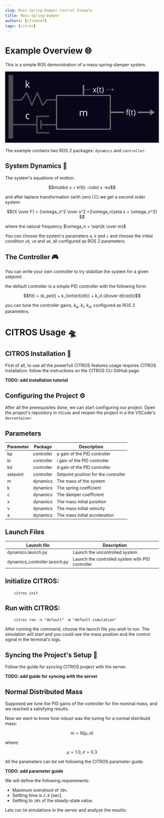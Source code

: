 ```yaml
---
slug: Mass-Spring-Damper Control Example
title: Mass-Spring-Damper
authors: [iftahnaf]
tags: [citros]
---
```


# Example Overview 🌐

This is a simple ROS demonstration of a mass-spring-damper system.

![](img/system.jpeg)

The example contains two ROS 2 packages: `dynamics` and `controller`.

## System Dynamics 🏁

The system's equations of motion:

$$m\ddot x =  kf(t) -c\dot x -kx$$

and after laplace transformation (with zero I.C) we get a second order system:

$${X \over F} = {\omega_n^2 \over s^2 +2\omega_n\zeta s + \omega_n^2} $$

where the natural frequency $\omega_n = \sqrt{k \over m}$

You can choose the system's parameters `m`, `k` and `c` and choose the initial condition `x0`, `v0` and `a0`, all configured as ROS 2 parameters.

## The Controller 🎮

You can write your own controller to try stabilize the system for a given setpoint.

the default controller is a simple PID controller with the following form:

$$f(t) = {k_pe(t) + k_i\int{e(t)dt}} + k_d {d\over dt}(e(t))$$

you can tune the controller gains, $k_p$, $k_i$, $k_d$, configured as ROS 2 parameters.

# CITROS Usage 🛸

## CITROS Installation 🛫
First of all, to use all the powerfull CITROS features usage requires CITROS installation: follow the instructions on the CITROS CLI GitHub page. 

**TODO: add installation tutorial**

## Configuring the Project ⚙️

After all the prerequisites done, we can start configuring our project. Open the project's repository in `VSCode` and reopen the project in a the VSCode's `devcontainer`.

## Parameters

| Parameter | Package | Description
| --------|  --------|  --------|
|kp | controller | p gain of the PID controller
|ki | controller | i gain of the PID controller
|kd | controller | d gain of the PID controller
|setpoint | controller | Setpoint position for the controller
|m | dynamics | The mass of the system
|k | dynamics | The spring coefficient
|c | dynamics | The damper coefficient
|x | dynamics | The mass initial poisition
|v | dynamics | The mass initial velocity
|a | dynamics | The mass initial acceleration

## Launch Files

|Launch file| Description
| --------|  --------|
|dynamics.launch.py | Launch the uncontrolled system
|dynamics_controller.launch.py | Launch the controlled system with PID controller

## Initialize CITROS:

        citros init

## Run with CITROS:

        citros run -n "default" -m "default simulation"

After running the command, choose the launch file you wish to run. The simulation will start and you could see the mass position and the control signal in the terminal's logs.

## Syncing the Project's Setup 📡

Follow the guide for syncing CITROS project with the server.

**TODO: add guide for syncing with the server**

## Normal Distributed Mass

Supposed we tune the PID gains of the controller for the nominal mass, and we reached a satisfying results.

Now we want to know how robust was the tuning for a normal distributd mass:

$$ m = N(\mu, \sigma)$$

where:

$$ \mu = 1.0,    
\sigma = 0.3 $$

All the parameters can be set following the CITROS parameter guide.

**TODO: add parameter guide**

We will define the following requirements:

* Maximum overshoot of `30%`.
* Settling time is `2.0` [sec].
* Settling to `10%` of the steady-state value.

Lets run `50` simulations in the server and analyze the results:




